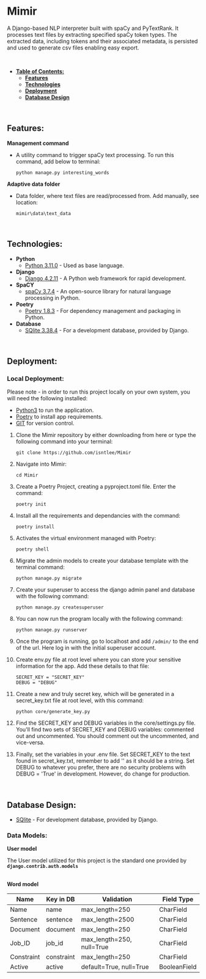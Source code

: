 
# **Mimir**

A Django-based NLP interpreter built with spaCy and PyTextRank. It processes text files by extracting specified spaCy token types. The extracted data, including tokens and their associated metadata, is persisted and used to generate csv files enabling easy export.    

<br>

- [**Table of Contents:**](#table-of-contents)
    - [**Features**](#features)
    - [**Technologies**](#technologies)
    - [**Deployment**](#deployment)
    - [**Database Design**](#database-design)
    
<br>

## Features:

**Management command**
- A utility command to trigger spaCy text processing. To run this command, add below to terminal:

    ```
    python manage.py interesting_words
    ```

 **Adaptive data folder**
- Data folder, where text files are read/processed from. Add manually, see location:

    ```
    mimir\data\text_data
    ```

<br>

## Technologies:

- **Python**    
    - [Python 3.11.0](https://www.python.org/) - Used as base language.
- **Django**
    - [Django 4.2.11](https://www.djangoproject.com/) - A Python web framework for rapid development.
- **SpaCY**
    - [spaCy 3.7.4](https://spacy.io//) - An open-source library for natural language processing in Python.
- **Poetry**
    - [Poetry 1.8.3](https://python-poetry.org/) - For dependency management and packaging in Python.
- **Database**
    - [SQlite 3.38.4](https://www.sqlite.org/index.html) - For a development database, provided by Django.


<br>

## Deployment:

### Local Deployment:

Please note - in order to run this project locally on your own system, you will need the following installed:
- [Python3](https://www.python.org/) to run the application.
- [Poetry](https://python-poetry.org/docs/#installing-with-the-official-installer) to install app requirements.
- [GIT](https://git-scm.com/book/en/v2/Getting-Started-Installing-Git) for version control.

1. Clone the Mimir repository by either downloading from here or type the following command into your terminal:
    ```
    git clone https://github.com/isntlee/Mimir
    ```
2. Navigate into Mimir:
    ```
    cd Mimir 
    ```
3. Create a Poetry Project, creating a pyproject.toml file. Enter the command:
    ```
    poetry init
    ```
5. Install all the requirements and dependancies with the command:
    ```
    poetry install
    ``` 
4. Activates the virtual environment managed with Poetry: 
    ```
    poetry shell 
    ```
6. Migrate the admin models to create your database template with the terminal command:
    ```
    python manage.py migrate
    ```
7. Create your superuser to access the django admin panel and database with the following command:
    ```
    python manage.py createsuperuser
    ```
8. You can now run the program locally with the following command: 
    ```
    python manage.py runserver
     ```
9. Once the program is running, go to localhost and add `/admin/` to the end of the url. Here log in with the initial superuser account.

10. Create env.py file at root level where you can store your sensitive information for the app. Add these details to that file:
    ```
    SECRET_KEY = "SECRET_KEY"
    DEBUG = "DEBUG"
    ```
11. Create a new and truly secret key, which will be generated in a secret_key.txt file at root level, with this command:
    ```
    python core/generate_key.py
    ```
12. Find the SECRET_KEY and DEBUG variables in the core/settings.py file. You'll find two sets of SECRET_KEY and DEBUG variables: commented out and uncommented. You should comment out the uncommented, and vice-versa.

13. Finally, set the variables in your .env file. Set SECRET_KEY to the text found in secret_key.txt, remember to add '' as it should be a string. Set DEBUG to whatever you prefer, there are no security problems with DEBUG = 'True' in development. However, do change for production. 

<br>

## Database Design:

- [SQlite](https://www.sqlite.org/index.html) - For development database, provided by Django.

### Data Models:

**User model**

The User model utilized for this project is the standard one provided by **`django.contrib.auth.models`**

\
**Word model**

| Name | Key in DB | Validation | Field Type |
--- | --- | --- | ---
Name | name | max_length=250 | CharField
Sentence  | sentence  | max_length=2500 | CharField
Document  | document  | max_length=250 | CharField
Job_ID   | job_id   | max_length=250, null=True | CharField
Constraint  | constraint  | max_length=250 | CharField
Active | active | default=True, null=True | BooleanField

<br>